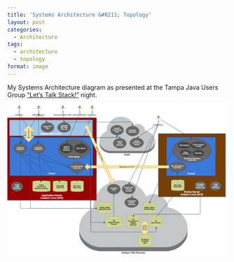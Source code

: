 ```yaml
---
title: 'Systems Architecture &#8211; Topology'
layout: post
categories:
  - Architecture
tags:
  - architecture
  - topology
format: image
---
```

My Systems Architecture diagram as presented at the Tampa Java Users Group <a href="http://www.meetup.com/Tampa-JUG/events/220279621/" target="_blank">&#8220;Let&#8217;s Talk Stack!&#8221;</a> night.

![Topology](/wp-content/uploads/2015/05/Systems-Architecture-Topology.png)


